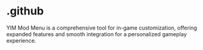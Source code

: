 # .github
YIM Mod Menu is a comprehensive tool for in-game customization, offering expanded features and smooth integration for a personalized gameplay experience.
